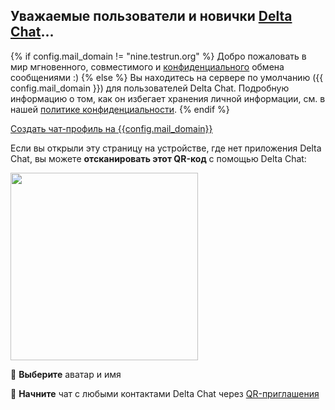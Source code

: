 ## Уважаемые пользователи и новички [Delta Chat](https://get.delta.chat)...

{% if config.mail_domain != "nine.testrun.org" %}
Добро пожаловать в мир мгновенного, совместимого и [конфиденциального](privacy.html) обмена сообщениями :) 
{% else %}
Вы находитесь на сервере по умолчанию ({{ config.mail_domain }}) 
для пользователей Delta Chat. Подробную информацию о том, как он избегает хранения личной информации,
см. в нашей [политике конфиденциальности](privacy.html). 
{% endif %}

<a class="cta-button" href="DCACCOUNT:https://{{ config.mail_domain }}/new">Создать чат-профиль на {{config.mail_domain}}</a>

Если вы открыли эту страницу на устройстве,
где нет приложения Delta Chat, вы можете
**отсканировать этот QR-код** с помощью Delta Chat:

<a href="DCACCOUNT:https://{{ config.mail_domain }}/new">
    <img width=300 style="float: none;" src="qr-chatmail-invite-{{config.mail_domain}}.png" /></a>

🐣 **Выберите** аватар и имя

💬 **Начните** чат с любыми контактами Delta Chat через [QR-приглашения](https://delta.chat/ru/help#howtoe2ee)
